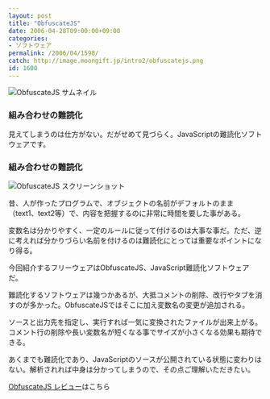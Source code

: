 ```yaml
---
layout: post
title: "ObfuscateJS"
date: 2006-04-28T09:00:00+09:00
categories:
- ソフトウェア
permalink: /2006/04/1598/
catch: http://image.moongift.jp/intro2/obfuscatejs.png
id: 1600
---
```

 ![ObfuscateJS サムネイル](http://image.moongift.jp/intro2/obfuscatejs.t.png "ObfuscateJS サムネイル")
  

### 組み合わせの難読化
  
見えてしまうのは仕方がない。だがせめて見づらく。JavaScriptの難読化ソフトウェアです。  
<!--more-->  

### 組み合わせの難読化
  

![ObfuscateJS スクリーンショット](http://image.moongift.jp/intro2/obfuscatejs.png "ObfuscateJS スクリーンショット")

  

昔、人が作ったプログラムで、オブジェクトの名前がデフォルトのまま（text1、text2等）で、内容を把握するのに非常に時間を要した事がある。

  

変数名は分かりやすく、一定のルールに従って付けるのは大事な事だ。ただ、逆に考えれば分かりづらい名前を付けるのは難読化にとっては重要なポイントになり得る。

  

今回紹介するフリーウェアはObfuscateJS、JavaScript難読化ソフトウェアだ。

  

難読化するソフトウェアは幾つかあるが、大抵コメントの削除、改行やタブを消すのが多かった。ObfuscateJSではそこに加え変数名の変更が追加される。

  

ソースと出力先を指定し、実行すれば一気に変換されたファイルが出来上がる。コメント行の削除や長い変数名が短くなる事でサイズが小さくなる効果も期待できる。

  

あくまでも難読化であり、JavaScriptのソースが公開されている状態に変わりはない。解析されれば中身は分かってしまうので、その点ご理解いただきたい。

  

[ObfuscateJS レビュー](http://fw.moongift.jp/review/i-1605.html)はこちら


